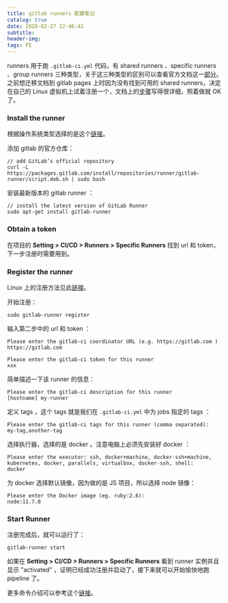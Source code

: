 ```yaml
---
title: gitlab runners 配置笔记
catalog: true
date: 2020-02-27 22:46:42
subtitle:
header-img:
tags: FE
---
```


runners 用于跑 `.gitlab-ci.yml` 代码，有 shared runners 、specific runners 、group runners 三种类型，关于这三种类型的区别可以查看官方文档这一[部分](https://docs.gitlab.com/ee/ci/runners/README.html)。
之前想迁移文档到 gitlab pages 上时因为没有找到可用的 shared runners，决定在自己的 Linux 虚拟机上试着注册一个，文档上的[步骤](https://docs.gitlab.com/runner/register/)写得很详细，照着做就 OK 了。

### Install the runner
根据操作系统类型选择的是这个[链接](https://docs.gitlab.com/runner/install/linux-repository.html)。

添加 gitlab 的官方仓库：
```
// add GitLab’s official repository
curl -L https://packages.gitlab.com/install/repositories/runner/gitlab-runner/script.deb.sh | sudo bash
```

安装最新版本的 gitlab runner ：
```
// install the latest version of GitLab Runner
sudo apt-get install gitlab-runner
```

### Obtain a token
在项目的 **Setting > CI/CD > Runners > Specific Runners** 找到 url 和 token，下一步注册时需要用到。

### Register the runner
Linux 上的注册方法见此[链接](https://docs.gitlab.com/runner/register/index.html)。

开始注册：
```
sudo gitlab-runner register
```

输入第二步中的 url 和 token ：
```
Please enter the gitlab-ci coordinator URL (e.g. https://gitlab.com )
https://gitlab.com

Please enter the gitlab-ci token for this runner
xxx
```

简单描述一下该 runner 的信息：
```
Please enter the gitlab-ci description for this runner
[hostname] my-runner
```

定义 tags ，这个 tags 就是我们在 `.gitlab-ci.yml` 中为 jobs 指定的 tags ：
```
Please enter the gitlab-ci tags for this runner (comma separated):
my-tag,another-tag
```

选择执行器，选择的是 docker 。注意电脑上必须先安装好 docker ：
```
Please enter the executor: ssh, docker+machine, docker-ssh+machine, kubernetes, docker, parallels, virtualbox, docker-ssh, shell:
docker
```

为 docker 选择默认镜像，因为做的是 JS 项目，所以选择 node 镜像：
```
Please enter the Docker image (eg. ruby:2.6):
node:11.7.0
```

### Start Runner
注册完成后，就可以运行了：
```
gitlab-runner start
```
如果在 **Setting > CI/CD > Runners > Specific Runners** 看到 runner 实例并且显示 "activated" ，证明已经成功注册并启动了，接下来就可以开始愉快地跑 pipeline 了。

更多命令介绍可以参考这个[链接](https://docs.gitlab.com/runner/commands/)。